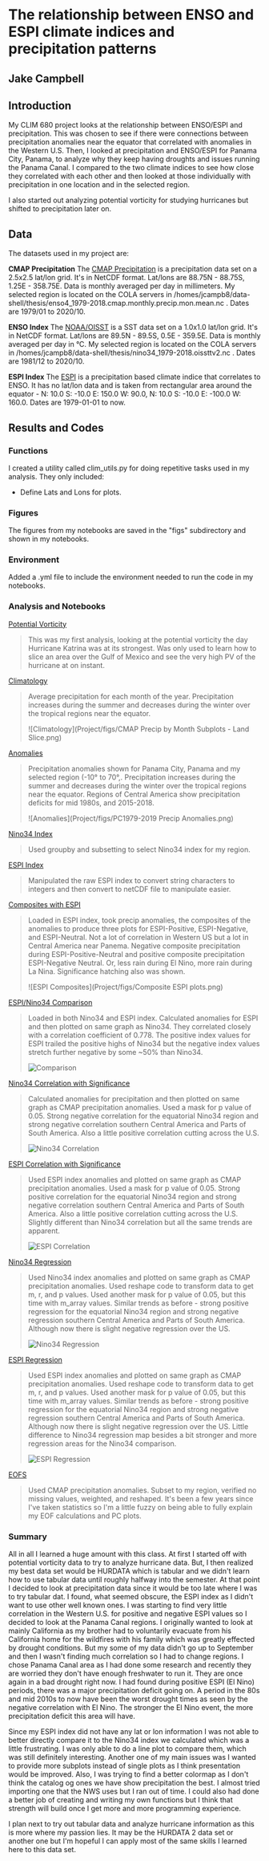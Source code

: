 # The relationship between ENSO and ESPI climate indices and precipitation patterns

## Jake Campbell

## Introduction

My CLIM 680 project looks at the relationship between ENSO/ESPI and precipitation. This was chosen to see if there were connections between precipitation anomalies near the equator that correlated with anomalies in the Western U.S. Then, I looked at precipitation and ENSO/ESPI for Panama City, Panama, to analyze why they keep having droughts and issues running the Panama Canal. I compared to the two climate indices to see how close they correlated with each other and then looked at those individually with precipitation in one location and in the selected region.

I also started out analyzing potential vorticity for studying hurricanes but shifted to precipitation later on.

## Data

The datasets used in my project are:

__CMAP Precipitation__
The [CMAP Precipitation](https://psl.noaa.gov/data/gridded/data.cmap.html) is a precipitation data set on a 2.5x2.5 lat/lon grid. It's in NetCDF format. Lat/lons are 88.75N - 88.75S, 1.25E - 358.75E. Data is monthly averaged per day in millimeters. My selected region is located on the COLA servers in /homes/jcampb8/data-shell/thesis/enso4_1979-2018.cmap.monthly.precip.mon.mean.nc . Dates are 1979/01 to 2020/10.

__ENSO Index__
The [NOAA/OISST](https://kpegion.github.io/COLA-DATASETS-CATALOG/sst.mnmean.nc) is a SST data set on a 1.0x1.0 lat/lon grid. It's in NetCDF format. Lat/lons are 89.5N - 89.5S, 0.5E - 359.5E. Data is monthly averaged per day in °C. My selected region is located on the COLA servers in /homes/jcampb8/data-shell/thesis/nino34_1979-2018.oissttv2.nc . Dates are 1981/12 to 2020/10.

__ESPI Index__
The [ESPI](https://cmr.earthdata.nasa.gov/search/concepts/C1214428057-SCIOPS.html) is a precipitation based climate indice that correlates to ENSO. It has no lat/lon data and is taken from rectangular area around the equator - N: 10.0 S: -10.0 E: 150.0 W: 90.0, N: 10.0 S: -10.0 E: -100.0 W: 160.0. Dates are 1979-01-01 to now.

## Results and Codes

### Functions
I created a utility called clim_utils.py for doing repetitive tasks used in my analysis.
They only included:
* Define Lats and Lons for plots.

### Figures

The figures from my notebooks are saved in the "figs" subdirectory and shown in my notebooks.

### Environment

Added a .yml file to include the environment needed to run the code in my notebooks.

### Analysis and Notebooks

[Potential Vorticity](https://github.com/Jcampbell-8/CLIM-680/blob/master/Project/code%20notebooks/Assignment1-Campbell-PV.ipynb) 

>This was my first analysis, looking at the potential vorticity the day Hurricane Katrina was at its strongest. Was only used to learn how to slice an area over the Gulf of Mexico and see the very high PV of the hurricane at on instant.

[Climatology](https://github.com/Jcampbell-8/CLIM-680/blob/master/Project/code%20notebooks/Assignment2-Campbell.ipynb) 

>Average precipitation for each month of the year. Precipitation increases during the summer and decreases during the winter over the tropical regions near the equator.
>
>![Climatology](Project/figs/CMAP Precip by Month Subplots - Land Slice.png)

[Anomalies](https://github.com/Jcampbell-8/CLIM-680/blob/master/Project/code%20notebooks/Project-Clim%26Anomalies.ipynb) 

>Precipitation anomalies shown for Panama City, Panama and my selected region (-10° to 70°,. Precipitation increases during the summer and decreases during the winter over the tropical regions near the equator. Regions of Central America show precipitation deficits for mid 1980s, and 2015-2018.
>
>![Anomalies](Project/figs/PC1979-2019 Precip Anomalies.png)

[Nino34 Index](https://github.com/Jcampbell-8/CLIM-680/blob/master/Project/code%20notebooks/Project-Subsetting-Nino34.ipynb) 

>Used groupby and subsetting to select Nino34 index for my region.


[ESPI Index](https://github.com/Jcampbell-8/CLIM-680/blob/master/Project/code%20notebooks/Project-ConvertEspiToNETCDF.ipynb) 

>Manipulated the raw ESPI index to convert string characters to integers and then convert to netCDF file to manipulate easier.


[Composites with ESPI](https://github.com/Jcampbell-8/CLIM-680/blob/master/Project/code%20notebooks/Assignment3-Campbell.ipynb) 

>Loaded in ESPI index, took precip anomalies, the composites of the anomalies to produce three plots for ESPI-Positive, ESPI-Negative, and ESPI-Neutral. Not a lot of correlation in Western US but a lot in Central America near Panema. Negative composite precipitation during ESPI-Positive-Neutral and positive composite precipitation ESPI-Negative Neutral. Or, less rain during El Nino, more rain during La Nina. Significance hatching also was shown.
>
>![ESPI Composites](Project/figs/Composite ESPI plots.png)

[ESPI/Nino34 Comparison](https://github.com/Jcampbell-8/CLIM-680/blob/master/Project/code%20notebooks/Project-Nino%2CESPI%20comparison.ipynb) 

>Loaded in both Nino34 and ESPI index. Calculated anomalies for ESPI and then plotted on same graph as Nino34. They correlated closely with a correlation coefficient of 0.778. The positive index values for ESPI trailed the positive highs of Nino34 but the negative index values stretch further negative by some ~50% than Nino34.
>
>![Comparison](Project/figs/Comparison-ESPI,ENSO.png)

[Nino34 Correlation with Significance](https://github.com/Jcampbell-8/CLIM-680/blob/master/Project/code%20notebooks/Project-Correlation-Nino.ipynb) 

>Calculated anomalies for precipitation and then plotted on same graph as CMAP precipitation anomalies. Used a mask for p value of 0.05. Strong negative correlation for the equatorial Nino34 region and strong negative correlation southern Central America and Parts of South America. Also a little positive correlation cutting across the U.S.
>
>![Nino34 Correlation](Project/figs/Correlaton-ENSO,Precip.png)

[ESPI Correlation with Significance](https://github.com/Jcampbell-8/CLIM-680/blob/master/Project/code%20notebooks/Project-Correlation-ESPI.ipynb) 

>Used ESPI index anomalies and plotted on same graph as CMAP precipitation anomalies. Used a mask for p value of 0.05. Strong positive correlation for the equatorial Nino34 region and strong negative correlation southern Central America and Parts of South America. Also a little positive correlation cutting across the U.S. Slightly different than Nino34 correlation but all the same trends are apparent.
>
>![ESPI Correlation](Project/figs/Correlaton-ESPI,Precip.png)

[Nino34 Regression](https://github.com/Jcampbell-8/CLIM-680/blob/master/Project/code%20notebooks/Project-Regression-Nino.ipynb) 

>Used Nino34 index anomalies and plotted on same graph as CMAP precipitation anomalies. Used reshape code to transform data to get m, r, and p values. Used another mask for p value of 0.05, but this time with m_array values. Similar trends as before - strong positive regression for the equatorial Nino34 region and strong negative regression southern Central America and Parts of South America. Although now there is slight negative regression over the US.
>
>![Nino34 Regression](Project/figs/Regression-ENSO,Precip.png)

[ESPI Regression](https://github.com/Jcampbell-8/CLIM-680/blob/master/Project/code%20notebooks/Project-Regression-ESPI.ipynb) 

>Used ESPI index anomalies and plotted on same graph as CMAP precipitation anomalies. Used reshape code to transform data to get m, r, and p values. Used another mask for p value of 0.05, but this time with m_array values. Similar trends as before - strong positive regression for the equatorial Nino34 region and strong negative regression southern Central America and Parts of South America. Although now there is slight negative regression over the US. Little difference to Nino34 regression map besides a bit stronger and more regression areas for the Nino34 comparison.
>
>![ESPI Regression](Project/figs/Regression-ESPI,Precip.png)

[EOFS](https://github.com/Jcampbell-8/CLIM-680/blob/master/Project/code%20notebooks/Project-EOFs.ipynb) 

>Used CMAP precipitation anomalies. Subset to my region, verified no missing values, weighted, and reshaped. It's been a few years since I've taken statistics so I'm a little fuzzy on being able to fully explain my EOF calculations and PC plots.

### Summary

All in all I learned a huge amount with this class. At first I started off with potential vorticity data to try to analyze hurricane data. But, I then realized my best data set would be HURDATA which is tabular and we didn't learn how to use tabular data until roughly halfway into the semester. At that point I decided to look at precipitation data since it would be too late where I was to try tabular dat. I found, what seemed obscure, the ESPI index as I didn't want to use other well known ones. I was starting to find very little correlation in the Western U.S. for positive and negative ESPI values so I decided to look at the Panama Canal regions. I originally wanted to look at mainly California as my brother had to voluntarily evacuate from his California home for the wildfires with his family which was greatly effected by drought conditions. But my some of my data didn't go up to September and then I wasn't finding much correlation so I had to change regions. I chose Panama Canal area as I had done some research and recently they are worried they don't have enough freshwater to run it. They are once again in a bad drought right now. I had found during positive ESPI (El Nino) periods, there was a major precipitation deficit going on. A period in the 80s and mid 2010s to now have been the worst drought times as seen by the negative correlation with El Nino. The stronger the El Nino event, the more precipitation deficit this area will have. 

Since my ESPI index did not have any lat or lon information I was not able to better directly compare it to the Nino34 index we calculated which was a little frustrating. I was only able to do a line plot to compare them, which was still definitely interesting. Another one of my main issues was I wanted to provide more subplots instead of single plots as I think presentation would be improved. Also, I was trying to find a better colormap as I don't think the catalog og ones we have show precipitation the best. I almost tried importing one that the NWS uses but I ran out of time. I could also had done a better job of creating and writing my own functions but I think that strength will build once I get more and more programming experience.

I plan next to try out tabular data and analyze hurricane information as this is more where my passion lies. It may be the HURDATA 2 data set or another one but I'm hopeful I can apply most of the same skills I learned here to this data set.
